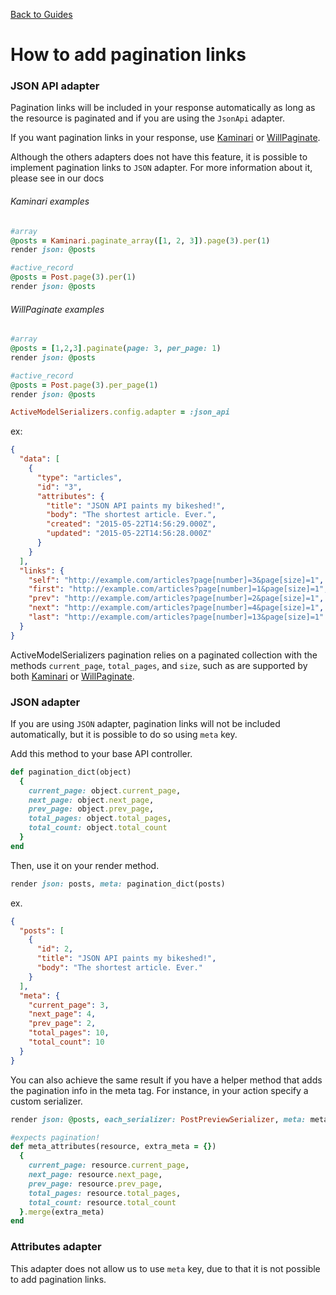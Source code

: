[Back to Guides](../README.md)

# How to add pagination links

### JSON API adapter

Pagination links will be included in your response automatically as long as
the resource is paginated and if you are using the ```JsonApi``` adapter.

If you want pagination links in your response, use [Kaminari](https://github.com/amatsuda/kaminari)
or [WillPaginate](https://github.com/mislav/will_paginate).

Although the others adapters does not have this feature, it is possible to
implement pagination links to `JSON` adapter. For more information about it,
please see in our docs 

###### Kaminari examples

```ruby
#array
@posts = Kaminari.paginate_array([1, 2, 3]).page(3).per(1)
render json: @posts

#active_record
@posts = Post.page(3).per(1)
render json: @posts
```

###### WillPaginate examples

```ruby
#array
@posts = [1,2,3].paginate(page: 3, per_page: 1)
render json: @posts

#active_record
@posts = Post.page(3).per_page(1)
render json: @posts
```

```ruby
ActiveModelSerializers.config.adapter = :json_api
```

ex:
```json
{
  "data": [
    {
      "type": "articles",
      "id": "3",
      "attributes": {
        "title": "JSON API paints my bikeshed!",
        "body": "The shortest article. Ever.",
        "created": "2015-05-22T14:56:29.000Z",
        "updated": "2015-05-22T14:56:28.000Z"
      }
    }
  ],
  "links": {
    "self": "http://example.com/articles?page[number]=3&page[size]=1",
    "first": "http://example.com/articles?page[number]=1&page[size]=1",
    "prev": "http://example.com/articles?page[number]=2&page[size]=1",
    "next": "http://example.com/articles?page[number]=4&page[size]=1",
    "last": "http://example.com/articles?page[number]=13&page[size]=1"
  }
}
```

ActiveModelSerializers pagination relies on a paginated collection with the methods `current_page`, `total_pages`, and `size`, such as are supported by both [Kaminari](https://github.com/amatsuda/kaminari) or [WillPaginate](https://github.com/mislav/will_paginate).


### JSON adapter

If you are using `JSON` adapter, pagination links will not be included automatically, but it is possible to do so using `meta` key.

Add this method to your base API controller.

```ruby
def pagination_dict(object)
  {
    current_page: object.current_page,
    next_page: object.next_page,
    prev_page: object.prev_page,
    total_pages: object.total_pages,
    total_count: object.total_count
  }
end
```

Then, use it on your render method.

```ruby
render json: posts, meta: pagination_dict(posts)
```

ex.
```json
{
  "posts": [
    {
      "id": 2,
      "title": "JSON API paints my bikeshed!",
      "body": "The shortest article. Ever."
    }
  ],
  "meta": {
    "current_page": 3,
    "next_page": 4,
    "prev_page": 2,
    "total_pages": 10,
    "total_count": 10
  }
}
```

You can also achieve the same result if you have a helper method that adds the pagination info in the meta tag. For instance, in your action specify a custom serializer.

```ruby
render json: @posts, each_serializer: PostPreviewSerializer, meta: meta_attributes(@post)
```

```ruby
#expects pagination!
def meta_attributes(resource, extra_meta = {})
  {
    current_page: resource.current_page,
    next_page: resource.next_page,
    prev_page: resource.prev_page,
    total_pages: resource.total_pages,
    total_count: resource.total_count
  }.merge(extra_meta)
end
```


### Attributes adapter

This adapter does not allow us to use `meta` key, due to that it is not possible to add pagination links.
